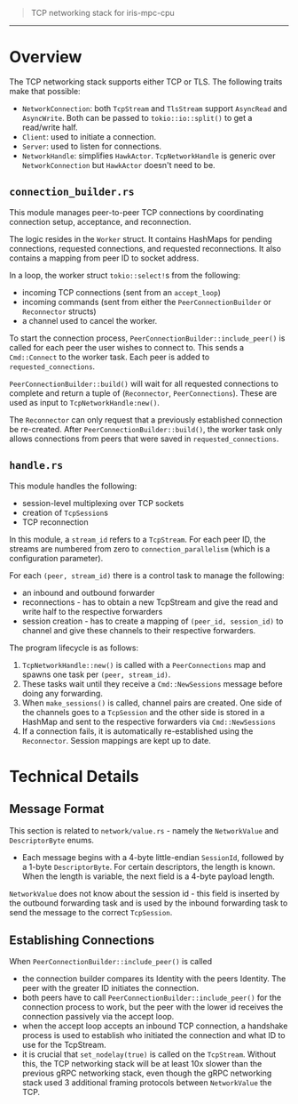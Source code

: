 > TCP networking stack for iris-mpc-cpu
---

# Overview

The TCP networking stack supports either TCP or TLS. The following traits make that possible:
- `NetworkConnection`: both `TcpStream` and `TlsStream` support `AsyncRead` and `AsyncWrite`. Both can be passed to `tokio::io::split()` to get a read/write half. 
- `Client`: used to initiate a connection.
- `Server`: used to listen for connections.
- `NetworkHandle`: simplifies `HawkActor`. `TcpNetworkHandle` is generic over `NetworkConnection` but `HawkActor` doesn't need to be. 

## `connection_builder.rs`

This module manages peer-to-peer TCP connections by coordinating connection setup, acceptance, and reconnection.

The logic resides in the `Worker` struct. It contains HashMaps for pending connections, requested connections, and requested reconnections. It also contains a mapping from peer ID to socket address.

In a loop, the worker struct `tokio::select!`s from the following:
- incoming TCP connections (sent from an `accept_loop`)
- incoming commands (sent from either the `PeerConnectionBuilder` or `Reconnector` structs)
- a channel used to cancel the worker.

To start the connection process, `PeerConnectionBuilder::include_peer()` is called for each peer the user wishes to connect to. This sends a `Cmd::Connect` to the worker task. Each peer is added to `requested_connections`. 

`PeerConnectionBuilder::build()` will wait for all requested connections to complete and return a tuple of (`Reconnector`, `PeerConnections`). These are used as input to `TcpNetworkHandle:new()`.

The `Reconnector` can only request that a previously established connection be re-created. After `PeerConnectionBuilder::build()`, the worker task only allows connections from peers that were saved in `requested_connections`.

## `handle.rs`

This module handles the following:
- session-level multiplexing over TCP sockets
- creation of `TcpSession`s
- TCP reconnection

In this module, a `stream_id` refers to a `TcpStream`. For each peer ID, the streams are numbered from zero to `connection_parallelism` (which is a configuration parameter).

For each `(peer, stream_id)` there is a control task to manage the following:
- an inbound and outbound forwarder
- reconnections - has to obtain a new TcpStream and give the read and write half to the respective forwarders 
- session creation - has to create a mapping of `(peer_id, session_id)` to channel and give these channels to their respective forwarders.

The program lifecycle is as follows:
1. `TcpNetworkHandle::new()` is called with a `PeerConnections` map and spawns one task per `(peer, stream_id)`.
2. These tasks wait until they receive a `Cmd::NewSessions` message before doing any forwarding.
3. When `make_sessions()` is called, channel pairs are created. One side of the channels goes to a `TcpSession` and the other side is stored in a HashMap and sent to the respective forwarders via `Cmd::NewSessions`
4. If a connection fails, it is automatically re-established using the `Reconnector`. Session mappings are kept up to date.

# Technical Details

## Message Format
This section is related to `network/value.rs` - namely the `NetworkValue` and `DescriptorByte` enums.

- Each message begins with a 4-byte little-endian `SessionId`, followed by a 1-byte `DescriptorByte`. For certain descriptors, the length is known. When the length is variable, the next field is a 4-byte payload length.

`NetworkValue` does not know about the session id - this field is inserted by the outbound forwarding task and is used by the inbound forwarding task to send the message to the correct `TcpSession`.

## Establishing Connections
When `PeerConnectionBuilder::include_peer()` is called
- the connection builder compares its Identity with the peers Identity. The peer with the greater ID initiates the connection. 
- both peers have to call `PeerConnectionBuilder::include_peer()` for the connection process to work, but the peer with the lower id receives the connection passively via the accept loop.
- when the accept loop accepts an inbound TCP connection, a handshake process is used to establish who initiated the connection and what ID to use for the TcpStream.
- it is crucial that `set_nodelay(true)` is called on the `TcpStream`. Without this, the TCP networking stack will be at least 10x slower than the previous gRPC networking stack, even though the gRPC networking stack used 3 additional framing protocols between `NetworkValue` the TCP.

